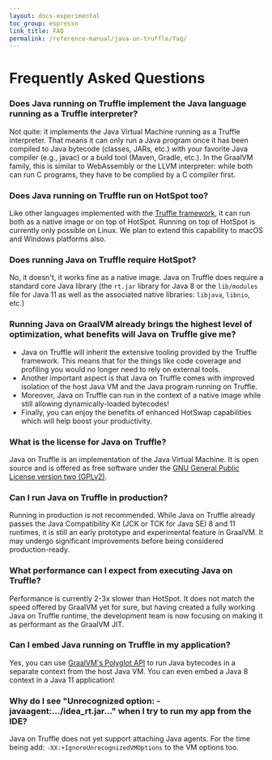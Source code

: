 ```yaml
---
layout: docs-experimental
toc_group: espresso
link_title: FAQ
permalink: /reference-manual/java-on-truffle/faq/
---
```


# Frequently Asked Questions

### Does Java running on Truffle implement the Java language running as a Truffle interpreter?

Not quite: it implements the Java Virtual Machine running as a Truffle interpreter.
That means it can only run a Java program once it has been compiled to Java bytecode (classes, JARs, etc.) with your favorite Java compiler (e.g., javac) or a build tool (Maven, Gradle, etc.).
In the GraalVM family, this is similar to WebAssembly or the LLVM interpreter: while both can run C programs, they have to be complied by a C compiler first.

### Does Java running on Truffle run on HotSpot too?
Like other languages implemented with the [Truffle framework](/graalvm-as-a-platform/language-implementation-framework/), it can run both as a native image or on top of HotSpot.
Running on top of HotSpot is currently only possible on Linux.
We plan to extend this capability to macOS and Windows platforms also.

### Does running Java on Truffle require HotSpot?
No, it doesn't, it works fine as a native image.
Java on Truffle does require a standard core Java library (the `rt.jar` library for Java 8 or the `lib/modules` file for Java 11 as well as the associated native libraries: `libjava`, `libnio`, etc.)

### Running Java on GraalVM already brings the highest level of optimization, what benefits will Java on Truffle give me?
- Java on Truffle will inherit the extensive tooling provided by the Truffle framework. This means that for the things like code coverage and profiling you would no longer need to rely on external tools.
- Another important aspect is that Java on Truffle comes with improved isolation of the host Java VM and the Java program running on Truffle.
- Moreover, Java on Truffle can run in the context of a native image while still allowing dynamically-loaded bytecodes!
- Finally, you can enjoy the benefits of enhanced HotSwap capabilities which will help boost your productivity.

### What is the license for Java on Truffle?
Java on Truffle is an implementation of the Java Virtual Machine. It is open source and is offered as free software under the [GNU General Public License version two (GPLv2)](https://github.com/oracle/graal/blob/master/tools/LICENSE).

### Can I run Java on Truffle in production?

Running in production is not recommended.
While Java on Truffle already passes the Java Compatibility Kit (JCK or TCK for Java SE) 8 and 11 runtimes, it is still an early prototype and experimental feature in GraalVM.
It may undergo significant improvements before being considered production-ready.

### What performance can I expect from executing Java on Truffle?
Performance is currently 2-3x slower than HotSpot.
It does not match the speed offered by GraalVM yet for sure, but having created a fully working Java on Truffle runtime, the development team is now focusing on making it as performant as the GraalVM JIT.

### Can I embed Java running on Truffle in my application?
Yes, you can use [GraalVM's Polyglot API](https://www.graalvm.org/sdk/javadoc/org/graalvm/polyglot/package-summary.html) to run Java bytecodes in a separate context from the host Java VM.
You can even embed a Java 8 context in a Java 11 application!

### Why do I see "Unrecognized option: -javaagent:.../idea_rt.jar..." when I try to run my app from the IDE?
Java on Truffle does not yet support attaching Java agents. For the time being add: `-XX:+IgnoreUnrecognizedVMOptions` to the VM options too.
